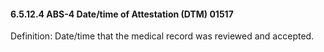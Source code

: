 #### 6.5.12.4 ABS-4 Date/time of Attestation (DTM) 01517

Definition: Date/time that the medical record was reviewed and accepted.
